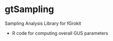 gtSampling
==========

Sampling Analysis Library for fGrokit

* R code for computing overall GUS parameters